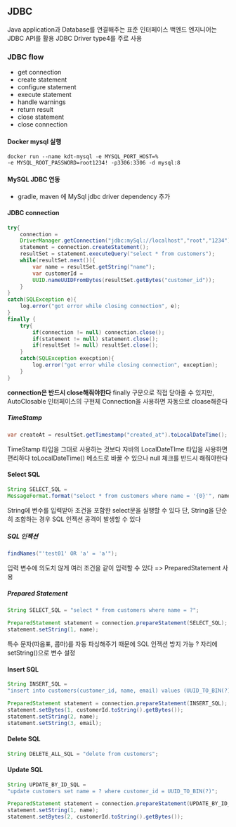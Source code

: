 ## JDBC
Java application과 Database를 연결해주는 표준 인터페이스
백엔드 엔지니어는 JDBC API를 활용
JDBC Driver type4를 주로 사용
### JDBC flow
- get connection
- create statement
- configure statement
- execute statement
- handle warnings
- return result
- close statement
- close connection
#### Docker mysql 실행
```
docker run --name kdt-mysql -e MYSQL_PORT_HOST=% 
-e MYSQL_ROOT_PASSWORD=root1234! -p3306:3306 -d mysql:8
```
#### MySQL JDBC 연동
- gradle, maven 에 MySql jdbc driver dependency 추가
#### JDBC connection
```java
try{
	connection = 
	DriverManager.getConnection("jdbc:mySql://localhost","root","1234");
	statement = connection.createStatement();
	resultSet = statement.executeQuery("select * from customers");
	while(resultSet.next()){
		var name = resultSet.getString("name");
		var customerId = 
		UUID.nameUUIDFromBytes(resultSet.getBytes("customer_id"));
	}
}
catch(SQLException e){
	log.error("got error while closing connection", e);
}
finally {
	try{
		if(connection != null) connection.close();
		if(statement != null) statement.close();
		if(resultSet != null) resultSet.close();
	}
	catch(SQLException execption){
		log.error("got error while closing connection", exception);
	}
}
```
**connection은 반드시 close해줘야한다**
finally 구문으로 직접 닫아줄 수 있지만, 
AutoClosable 인터페이스의 구현체 Connection을 사용하면 자동으로 cloase해준다
##### TimeStamp
```java
var createAt = resultSet.getTimestamp("created_at").toLocalDateTime();
```
TimeStamp 타입을 그대로 사용하는 것보다 자바의 LocalDateTIme 타입을 사용하면 편리하다
toLocalDateTime() 메소드로 바꿀 수 있으나 null 체크를 반드시 해줘야한다
#### Select SQL
```java
String SELECT_SQL = 
MessageFormat.format("select * from customers where name = '{0}'", name);
```
String에 변수를 입력받아 조건을 포함한 select문을 실행할 수 있다
단, String을 단순히 조합하는 경우 SQL 인젝션 공격이 발생할 수 있다
##### SQL 인젝션
```java
findNames("'test01' OR 'a' = 'a'");
```
입력 변수에 의도치 않게 여러 조건을 같이 입력할 수 있다
=> PreparedStatement 사용
##### Prepared Statement
```java
String SELECT_SQL = "select * from customers where name = ?";

PreparedStatement statement = connection.prepareStatement(SELECT_SQL);
statement.setString(1, name);
```
특수 문자(따옴표, 콤마)를 자동 파싱해주기 때문에 SQL 인젝션 방지 가능
? 자리에 setString()으로 변수 설정
#### Insert SQL
```java
String INSERT_SQL = 
"insert into customers(customer_id, name, email) values (UUID_TO_BIN(?), ?, ?)";

PreparedStatement statement = connection.prepareStatement(INSERT_SQL);
statement.setBytes(1, customerId.toString().getBytes());
statement.setString(2, name);
statement.setString(3, email);
```
#### Delete SQL
```java
String DELETE_ALL_SQL = "delete from customers";
```
#### Update SQL
```java
String UPDATE_BY_ID_SQL = 
"update customers set name = ? where customer_id = UUID_TO_BIN(?)";

PreparedStatement statement = connection.prepareStatement(UPDATE_BY_ID_SQL);
statement.setString(1, name);
statement.setBytes(2, customerId.toString().getBytes());
```
